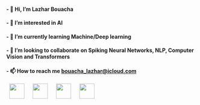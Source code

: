 #### - 👋 Hi, I’m Lazhar Bouacha
#### - 👀 I’m interested in AI
#### - 🌱 I’m currently learning Machine/Deep learning
#### - 💞️ I’m looking to collaborate on Spiking Neural Networks, NLP, Computer Vision and Transformers
#### - 📫 How to reach me bouacha_lazhar@icloud.com

<!---
bouachalazhar/bouachalazhar is a ✨ special ✨ repository because its `README.md` (this file) appears on your GitHub profile.
You can click the Preview link to take a look at your changes.
-->

&nbsp;
[<img width="auto" height="40" src="https://user-images.githubusercontent.com/78004884/184871886-684aa9d8-44e9-4bc3-b007-3307fa1409d9.png" />](https://www.linkedin.com/in/bouachalazhar/) 
&emsp;
[<img width="auto" height="40" src="https://user-images.githubusercontent.com/78004884/184872213-d39d0096-0d6b-4418-9400-1e5ec5fe0651.png" />](https://stackoverflow.com/users/13450899/bouachalazhar)
&emsp;
[<img width="auto" height="40" src="https://user-images.githubusercontent.com/78004884/184872408-31961c73-b58a-4a34-b3aa-486706e66172.png" />](https://www.kaggle.com/bouachalazhar)
&emsp;
[<img width="auto" height="40" src="https://media-exp1.licdn.com/dms/image/D4E2DAQE0-MPIZbdZ2A/profile-treasury-image-shrink_800_800/0/1663943080594?e=1664550000&v=beta&t=JtM4lDBSRQNGNTCs6LopdXGEttSVZekQe4mppGyA8eQ" />](https://lazharbouachai.web.app/)


